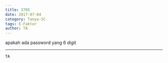 ```yaml
---
title: 3705
date: 2017-07-04
category: Tanya-SC
tags: E-Faktur
author: TA
---
```


apakah ada password yang 6 digit

---



`TA`
